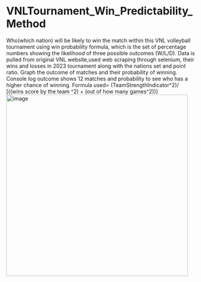 # VNLTournament_Win_Predictability_Method
Who(which nation) will be likely to win the match within this VNL volleyball tournament using win probability formula, which is the set of percentage numbers showing the likelihood of three possible outcomes (W/L/D).
Data is pulled from original VNL website,used web scraping through selenium, their wins and losses in 2023 tournament along with the nations set and point ratio.
Graph the outcome of matches and their probability of winning. Console log outcome shows 12 matches and probability to see who has a higher chance of winning.
Formula used=  (TeamStrengthIndicator^2)/ [((wins score by the team ^2) + (out of how many games^2))] 
<img width="484" alt="image" src="https://github.com/aysudlgl/VNLTournament_Win_Predictability_Method/assets/112423731/75745997-2cbb-4405-a40d-335bf77151bc">

